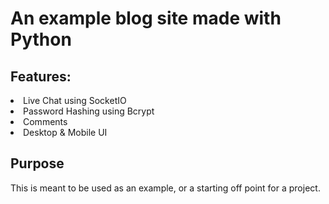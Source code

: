 <h1>An example blog site made with Python</h1>

<h2>Features:</h2>
<li>Live Chat using SocketIO</li>
<li>Password Hashing using Bcrypt</li>
<li>Comments</li>
<li>Desktop & Mobile UI</li>

<h2>Purpose</h2>
This is meant to be used as an example, or a starting off point for a project.
